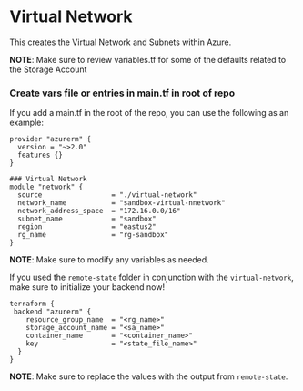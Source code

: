 # Virtual Network
This creates the Virtual Network and Subnets within Azure.

**NOTE**: Make sure to review variables.tf for some of the defaults related to the Storage Account

### Create vars file or entries in main.tf in root of repo
If you add a main.tf in the root of the repo, you can use the following as an example:
```
provider "azurerm" {
  version = "~>2.0"
  features {}
}

### Virtual Network
module "network" {
  source                 = "./virtual-network"
  network_name           = "sandbox-virtual-nnetwork"
  network_address_space  = "172.16.0.0/16"
  subnet_name            = "sandbox"
  region                 = "eastus2"
  rg_name                = "rg-sandbox"
}
```

**NOTE**: Make sure to modify any variables as needed.

If you used the `remote-state` folder in conjunction with the `virtual-network`, make sure to initialize your backend now!

```
terraform {
 backend "azurerm" {
    resource_group_name  = "<rg_name>"
    storage_account_name = "<sa_name>"
    container_name       = "<container_name>"
    key                  = "<state_file_name>"
  }
}
```

**NOTE**: Make sure to replace the values with the output from `remote-state`.
